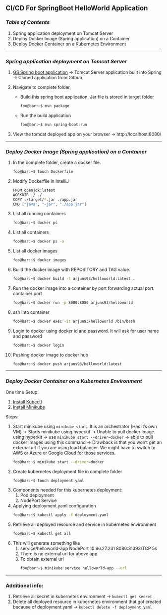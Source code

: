 ## CI/CD For SpringBoot HelloWorld Application

### *Table of Contents*
1. Spring application deployment on Tomcat Server
2. Deploy Docker Image (Spring application) on a Container 
3. Deploy Docker Container on a Kubernetes Environment
---
### *Spring application deployment on Tomcat Server*

1. [GS Spring boot application](https://github.com/spring-guides/gs-spring-boot) -> Tomcat Server application built into Spring -> Cloned application from Github.
2. Navigate to complete folder.

    * Build this spring boot application. Jar file is stored in target folder
         ```bash 
         foo@bar:~$ mvn package
         ``` 
    * Run the build application 
        ```bash
        foo@bar:~$ mvn spring-boot:run
        ``` 
3. View the tomcat deployed app on your browser -> http://localhost:8080/
---
### *Deploy Docker Image (Spring application) on a Container*

1. In the complete folder, create a docker file.
     ```bash 
     foo@bar:~$ touch Dockerfile
     ``` 
2. Modify Dockerfile in IntelliJ
    ```bash
    FROM openjdk:latest
    WORKDIR ./ ./
    COPY ./target/*.jar ./app.jar
    CMD ["java", "-jar", "./app.jar"]
    ```
    
4. List all running containers
      ```bash 
      foo@bar:~$ docker ps
      ``` 
5. List all containers
     ```bash 
     foo@bar:~$ docker ps -a
     ``` 
6. List all docker images 
     ```bash 
     foo@bar:~$ docker images
     ``` 
7. Build the docker image with REPOSITORY and TAG value. 
     ```bash 
     foo@bar:~$ docker build -t arjuns93/helloworld:latest .
     ``` 
8. Run the docker image into a container by port forwarding actual port: container port
     ```bash 
     foo@bar:~$ docker run -p 8080:8080 arjuns93/helloworld
     ``` 
9. ssh into container 
     ```bash 
     foo@bar:~$ docker exec -it arjun93/helloworld /bin/bash
     ``` 
10. Login to docker using docker id and password. It will ask for user name and password
     ```bash 
     foo@bar:~$ docker login
     ``` 
11. Pushing docker image to docker hub 
     ```bash 
     foo@bar:~$ docker push arjuns93/helloworld:latest
     ``` 
---
### *Deploy Docker Container on a Kubernetes Environment*

One time Setup:

  1. [Install Kubectl](https://kubernetes.io/docs/tasks/tools/install-kubectl/#install-kubectl-on-macos)
  2. [Install Minikube](https://kubernetes.io/docs/tasks/tools/install-minikube/)


Steps:

1. Start minikube using ```minikube start```. It is an orchestrator [Has it’s own VM] -> Starts minikube using hyperkit -> Unable to pull docker image using hyperkit -> use ```minikube start --driver=docker``` -> able to pull docker images using this command -> Drawback is that you won’t get an external url if you are using load balancer. We might have to switch to AWS or Azure or Google Cloud for those services.
    ```bash 
    foo@bar:~$ minikube start --driver=docker
    ``` 
2. Create kubernetes deployment file in complete folder
    ```bash 
    foo@bar:~$ touch deployment.yaml
    ``` 
3. Components needed for this kubernetes deployment:
    1. Pod deployment
    2. NodePort Service
4. Applying deployment.yaml configuration
    ```bash 
    foo@bar:~$ kubectl apply -f deployment.yaml
    ``` 
5. Retrieve all deployed resource and service in kubernetes environment 
    ```bash 
    foo@bar:~$ kubectl get all
    ``` 
6. This will generate something like
    1. service/helloworld-app   NodePort    10.96.27.231   <none>        8080:31393/TCP   5s
    2. There is no external url for above app.
    3. To obtain external url
        ```bash 
        foo@bar:~$ minikube service helloworld-app --url
        ``` 
---
### Additional info:
1. Retrieve all secret in kubernetes environment -> ```kubectl get secret```
2. Delete all deployed resource in kubernetes environment that got created because of deployment.yaml -> ```kubectl delete -f deployment.yaml```



